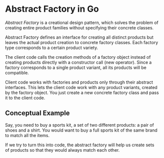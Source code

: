 # Abstract Factory in Go

*Abstract Factory* is a creational design pattern, which solves the problem of creating entire product families without specifying their concrete classes.

Abstract Factory defines an interface for creating all distinct products but leaves the actual product creation to concrete factory classes. Each factory type corresponds to a certain product variety.

The client code calls the creation methods of a factory object instead of creating products directly with a constructor call (new operator). Since a factory corresponds to a single product variant, all its products will be compatible.

Client code works with factories and products only through their abstract interfaces. This lets the client code work with any product variants, created by the factory object. You just create a new concrete factory class and pass it to the client code.

## Conceptual Example

Say, you need to buy a sports kit, a set of two different products: a pair of shoes and a shirt. You would want to buy a full sports kit of the same brand to match all the items.

If we try to turn this into code, the abstract factory will help us create sets of products so that they would always match each other.